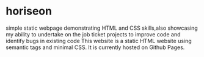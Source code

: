 # horiseon
simple static webpage demonstrating HTML and CSS skills,also showcasing my ability to undertake on the job ticket projects to improve code and identify bugs in existing code
This website is a static HTML website using semantic tags and minimal CSS. 
It is currently hosted on Github Pages.
